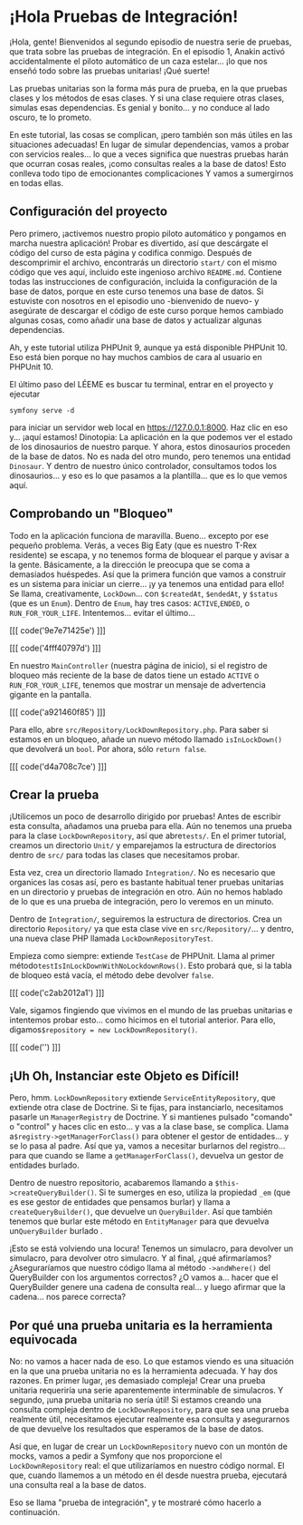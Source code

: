 # ¡Hola Pruebas de Integración!

¡Hola, gente! Bienvenidos al segundo episodio de nuestra serie de pruebas, que trata sobre las pruebas de integración. En el episodio 1, Anakin activó accidentalmente el piloto automático de un caza estelar... ¡lo que nos enseñó todo sobre las pruebas unitarias! ¡Qué suerte!

Las pruebas unitarias son la forma más pura de prueba, en la que pruebas clases y los métodos de esas clases. Y si una clase requiere otras clases, simulas esas dependencias. Es genial y bonito... y no conduce al lado oscuro, te lo prometo.

En este tutorial, las cosas se complican, ¡pero también son más útiles en las situaciones adecuadas! En lugar de simular dependencias, vamos a probar con servicios reales... lo que a veces significa que nuestras pruebas harán que ocurran cosas reales, ¡como consultas reales a la base de datos! Esto conlleva todo tipo de emocionantes complicaciones Y vamos a sumergirnos en todas ellas.

## Configuración del proyecto

Pero primero, ¡activemos nuestro propio piloto automático y pongamos en marcha nuestra aplicación! Probar es divertido, así que descárgate el código del curso de esta página y codifica conmigo. Después de descomprimir el archivo, encontrarás un directorio `start/` con el mismo código que ves aquí, incluido este ingenioso archivo `README.md`. Contiene todas las instrucciones de configuración, incluida la configuración de la base de datos, porque en este curso tenemos una base de datos. Si estuviste con nosotros en el episodio uno -bienvenido de nuevo- y asegúrate de descargar el código de este curso porque hemos cambiado algunas cosas, como añadir una base de datos y actualizar algunas dependencias.

Ah, y este tutorial utiliza PHPUnit 9, aunque ya está disponible PHPUnit 10. Eso está bien porque no hay muchos cambios de cara al usuario en PHPUnit 10.

El último paso del LÉEME es buscar tu terminal, entrar en el proyecto y ejecutar

```terminal
symfony serve -d
```

para iniciar un servidor web local en https://127.0.0.1:8000. Haz clic en eso y... ¡aquí estamos! Dinotopia: La aplicación en la que podemos ver el estado de los dinosaurios de nuestro parque. Y ahora, estos dinosaurios proceden de la base de datos. No es nada del otro mundo, pero tenemos una entidad `Dinosaur`. Y dentro de nuestro único controlador, consultamos todos los dinosaurios... y eso es lo que pasamos a la plantilla... que es lo que vemos aquí.

## Comprobando un "Bloqueo"

Todo en la aplicación funciona de maravilla. Bueno... excepto por ese pequeño problema. Verás, a veces Big Eaty (que es nuestro T-Rex residente) se escapa, y no tenemos forma de bloquear el parque y avisar a la gente. Básicamente, a la dirección le preocupa que se coma a demasiados huéspedes. Así que la primera función que vamos a construir es un sistema para iniciar un cierre... ¡y ya tenemos una entidad para ello! Se llama, creativamente, `LockDown`... con `$createdAt`, `$endedAt`, y `$status` (que es un `Enum`). Dentro de `Enum`, hay tres casos: `ACTIVE`,`ENDED`, o `RUN_FOR_YOUR_LIFE`. Intentemos... evitar el último...

[[[ code('9e7e71425e') ]]]

[[[ code('4fff40797d') ]]]

En nuestro `MainController` (nuestra página de inicio), si el registro de bloqueo más reciente de la base de datos tiene un estado `ACTIVE` o `RUN_FOR_YOUR_LIFE`, tenemos que mostrar un mensaje de advertencia gigante en la pantalla.

[[[ code('a921460f85') ]]]

Para ello, abre `src/Repository/LockDownRepository.php`. Para saber si estamos en un bloqueo, añade un nuevo método llamado `isInLockDown()` que devolverá un `bool`. Por ahora, sólo `return false`.

[[[ code('d4a708c7ce') ]]]

## Crear la prueba

¡Utilicemos un poco de desarrollo dirigido por pruebas! Antes de escribir esta consulta, añadamos una prueba para ella. Aún no tenemos una prueba para la clase `LockDownRepository`, así que abre`tests/`. En el primer tutorial, creamos un directorio `Unit/` y emparejamos la estructura de directorios dentro de `src/` para todas las clases que necesitamos probar.

Esta vez, crea un directorio llamado `Integration/`. No es necesario que organices las cosas así, pero es bastante habitual tener pruebas unitarias en un directorio y pruebas de integración en otro. Aún no hemos hablado de lo que es una prueba de integración, pero lo veremos en un minuto.

Dentro de `Integration/`, seguiremos la estructura de directorios. Crea un directorio `Repository/` ya que esta clase vive en `src/Repository/`... y dentro, una nueva clase PHP llamada `LockDownRepositoryTest`.

Empieza como siempre: extiende `TestCase` de PHPUnit. Llama al primer método`testIsInLockDownWithNoLockdownRows()`. Esto probará que, si la tabla de bloqueo está vacía, el método debe devolver `false`.

[[[ code('c2ab2012a1') ]]]

Vale, sigamos fingiendo que vivimos en el mundo de las pruebas unitarias e intentemos probar esto... como hicimos en el tutorial anterior. Para ello, digamos`$repository = new LockDownRepository()`.

[[[ code('') ]]]

## ¡Uh Oh, Instanciar este Objeto es Difícil!

Pero, hmm. `LockDownRepository` extiende `ServiceEntityRepository`, que extiende otra clase de Doctrine. Si te fijas, para instanciarlo, necesitamos pasarle un `ManagerRegistry` de Doctrine. Y si mantienes pulsado "comando" o "control" y haces clic en esto... y vas a la clase base, se complica. Llama a`$registry->getManagerForClass()` para obtener el gestor de entidades... y se lo pasa al padre. Así que ya, vamos a necesitar burlarnos del registro... para que cuando se llame a `getManagerForClass()`, devuelva un gestor de entidades burlado.

Dentro de nuestro repositorio, acabaremos llamando a `$this->createQueryBuilder()`. Si te sumerges en eso, utiliza la propiedad `_em` (que es ese gestor de entidades que pensamos burlar) y llama a `createQueryBuilder()`, que devuelve un `QueryBuilder`. Así que también tenemos que burlar este método en `EntityManager` para que devuelva un`QueryBuilder` burlado .

¡Esto se está volviendo una locura! Tenemos un simulacro, para devolver un simulacro, para devolver otro simulacro. Y al final, ¿qué afirmaríamos? ¿Aseguraríamos que nuestro código llama al método `->andWhere()` del QueryBuilder con los argumentos correctos? ¿O vamos a... hacer que el QueryBuilder genere una cadena de consulta real... y luego afirmar que la cadena... nos parece correcta?

## Por qué una prueba unitaria es la herramienta equivocada

No: no vamos a hacer nada de eso. Lo que estamos viendo es una situación en la que una prueba unitaria no es la herramienta adecuada. Y hay dos razones. En primer lugar, ¡es demasiado compleja! Crear una prueba unitaria requeriría una serie aparentemente interminable de simulacros. Y segundo, ¡una prueba unitaria no sería útil! Si estamos creando una consulta compleja dentro de `LockDownRepository`, para que sea una prueba realmente útil, necesitamos ejecutar realmente esa consulta y asegurarnos de que devuelve los resultados que esperamos de la base de datos.

Así que, en lugar de crear un `LockDownRepository` nuevo con un montón de mocks, vamos a pedir a Symfony que nos proporcione el `LockDownRepository` real: el que utilizaríamos en nuestro código normal. El que, cuando llamemos a un método en él desde nuestra prueba, ejecutará una consulta real a la base de datos.

Eso se llama "prueba de integración", y te mostraré cómo hacerlo a continuación.

